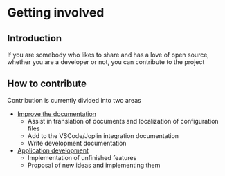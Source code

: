 # Getting involved

## Introduction

If you are somebody who likes to share and has a love of open source, whether you are a developer or not, you can contribute to the project

## How to contribute

Contribution is currently divided into two areas

- [Improve the documentation](./doc.md)
  - Assist in translation of documents and localization of configuration files
  - Add to the VSCode/Joplin integration documentation
  - Write development documentation
- [Application development](./dev.md)
  - Implementation of unfinished features
  - Proposal of new ideas and implementing them
